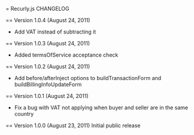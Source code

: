 = Recurly.js CHANGELOG

== Version 1.0.4 (August 24, 2011)
- Add VAT instead of subtracting it

== Version 1.0.3 (August 24, 2011)
- Added termsOfService acceptance check

== Version 1.0.2 (August 24, 2011)
- Add before/afterInject options to buildTransactionForm and buildBillingInfoUpdateForm

== Version 1.0.1 (August 24, 2011)
- Fix a bug with VAT not applying when buyer and seller are in the same country

== Version 1.0.0 (August 23, 2011)
Initial public release
